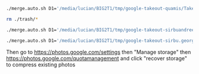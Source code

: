 ```bash
./merge.auto.sh D1='/media/lucian/BIG2T1/tmp/google-takeout-quamis/Takeout/Google Photos' D2='/media/lucian/BIG2T1/picturesFromPhone/google-takeout-quamis' RUN_MODE=safe

rm ./trash/*

./merge.auto.sh D1='/media/lucian/BIG2T1/tmp/google-takeout-sirbuandreea/Takeout/Google Photos' D2='/media/lucian/BIG2T1/picturesFromPhone/google-takeout-sirbuandreea' RUN_MODE=safe

./merge.auto.sh D1='/media/lucian/BIG2T1/tmp/google-takeout-sirbu.george.radu/Takeout/Google Photos' D2='/media/lucian/BIG2T1/picturesFromPhone/google-takeout-sirbu.george.radu' RUN_MODE=safe

```

Then go to https://photos.google.com/settings then "Manage storage" then https://photos.google.com/quotamanagement and click "recover storage" to compress existing photos
